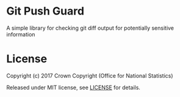 Git Push Guard
==============

A simple library for checking git diff output for potentially sensitive information

License
=======

Copyright (c) 2017 Crown Copyright (Office for National Statistics)

Released under MIT license, see [LICENSE](LICENSE) for details.